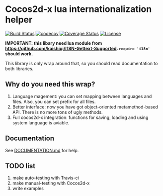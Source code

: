 # Cocos2d-x lua internationalization helper
[![Build Status](https://travis-ci.org/v1993/cocos2d-x-lua-i18n.svg?branch=master)](https://travis-ci.org/v1993/cocos2d-x-lua-i18n)
[![codecov](https://codecov.io/gh/v1993/cocos2d-x-lua-i18n/branch/master/graph/badge.svg)](https://codecov.io/gh/v1993/cocos2d-x-lua-i18n)
[![Coverage Status](https://coveralls.io/repos/github/v1993/cocos2d-x-lua-i18n/badge.svg?branch=master)](https://coveralls.io/github/v1993/cocos2d-x-lua-i18n?branch=master)
[![License](http://img.shields.io/badge/License-MIT-brightgreen.svg)](LICENSE)

**IMPORTANT: this libary need lua module from https://github.com/kaishiqi/I18N-Gettext-Supported. `require 'i18n'` should work.**

This library is only wrap around that, so you should read documentation to both libraries.

## Why do you need this wrap?

1. Language magement: you can set mapping between languages and files. Also, you can set prefix for all files.
2. Better interface: now you have got object-oriented metamethod-based API. There is no more tons of ugly methods.
3. Full cocos2d-x integration: functions for saving, loading and using system language is aviable.

## Documentation

See [DOCUMENTATION.md](DOCUMENTATION.md) for help.

## TODO list

1. make auto-testing with Travis-ci
2. make manual-testing with Cocos2d-x
3. write examples
